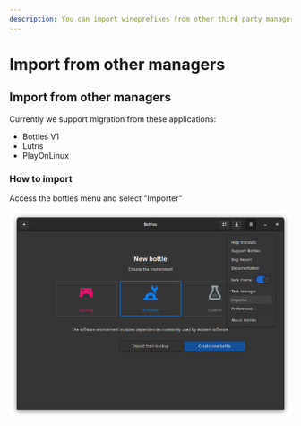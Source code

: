 ```yaml
---
description: You can import wineprefixes from other third party managers.
---
```


# Import from other managers

## Import from other managers

Currently we support migration from these applications:

* Bottles V1
* Lutris
* PlayOnLinux

### How to import

Access the bottles menu and select "Importer"

![](../.gitbook/assets/screenshot-from-2021-01-07-20-49-15.png)

